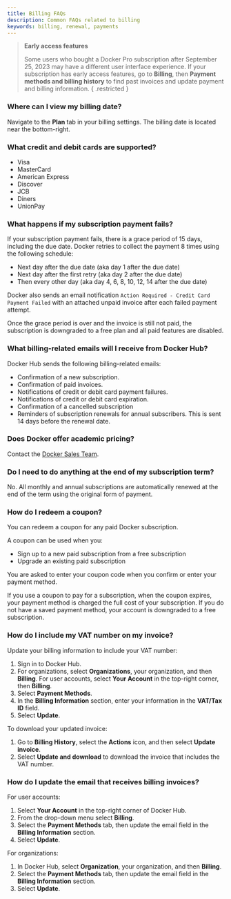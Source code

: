 ```yaml
---
title: Billing FAQs
description: Common FAQs related to billing
keywords: billing, renewal, payments
---
```


> **Early access features**
>
> Some users who bought a Docker Pro subscription after September 25, 2023 may have a different user interface experience. If your subscription has early access features, go to **Billing**, then **Payment methods and billing history** to find past invoices and update payment and billing information.
{ .restricted }

### Where can I view my billing date?

Navigate to the **Plan** tab in your billing settings. The billing date is located near the bottom-right.

### What credit and debit cards are supported?

- Visa
- MasterCard
- American Express
- Discover
- JCB
- Diners
- UnionPay

### What happens if my subscription payment fails?

If your subscription payment fails, there is a grace period of 15 days, including the due date. Docker retries to collect the payment 8 times using the following schedule:

- Next day after the due date (aka day 1 after the due date)
- Next day after the first retry (aka day 2 after the due date)
- Then every other day (aka day 4, 6, 8, 10, 12, 14 after the due date)

Docker also sends an email notification `Action Required - Credit Card Payment Failed` with an attached unpaid invoice after each failed payment attempt. 

Once the grace period is over and the invoice is still not paid, the subscription is downgraded to a free plan and all paid features are disabled.

### What billing-related emails will I receive from Docker Hub?

Docker Hub sends the following billing-related emails:

- Confirmation of a new subscription.
- Confirmation of paid invoices. 
- Notifications of credit or debit card payment failures. 
- Notifications of credit or debit card expiration. 
- Confirmation of a cancelled subscription 
- Reminders of subscription renewals for annual subscribers. This is sent 14 days before the renewal date. 

### Does Docker offer academic pricing?

Contact the [Docker Sales Team](https://www.docker.com/company/contact).

### Do I need to do anything at the end of my subscription term?

No. All monthly and annual subscriptions are automatically renewed at the end of the term using the original form of payment.

### How do I redeem a coupon?

You can redeem a coupon for any paid Docker subscription. 

A coupon can be used when you:
- Sign up to a new paid subscription from a free subscription
- Upgrade an existing paid subscription 

You are asked to enter your coupon code when you confirm or enter your payment method. 

If you use a coupon to pay for a subscription, when the coupon expires, your payment method is charged the full cost of your subscription. If you do not have a saved payment method, your account is downgraded to a free subscription.

### How do I include my VAT number on my invoice?

Update your billing information to include your VAT number:

1. Sign in to Docker Hub.
2. For organizations, select **Organizations**, your organization, and then **Billing**. For user accounts, select **Your Account** in the top-right corner, then **Billing**.
3. Select **Payment Methods**.
4. In the **Billing Information** section, enter your information in the **VAT/Tax ID** field.
5. Select **Update**.

To download your updated invoice:
1. Go to **Billing History**, select the **Actions** icon, and then select **Update invoice**.
2. Select **Update and download** to download the invoice that includes the VAT number.

### How do I update the email that receives billing invoices?

For user accounts:

1. Select **Your Account** in the top-right corner of Docker Hub.
2. From the drop-down menu select **Billing**.
3. Select the **Payment Methods** tab, then update the email field in the **Billing Information** section.
4. Select **Update**.

For organizations:

1. In Docker Hub, select **Organization**, your organization, and then **Billing**.
2. Select the **Payment Methods** tab, then update the email field in the **Billing Information** section.
3. Select **Update**.